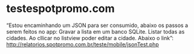 # testespotpromo.com
“Estou encaminhando um JSON para ser consumido, abaixo os passos a serem feitos no app:  Gravar a lista em um banco SQLite.  Listar todas as cidades.  Ao cllicar no listview poder editar a cidade.   Abaixo o link”:  http://relatorios.spotpromo.com.br/teste/mobile/jsonTest.php
